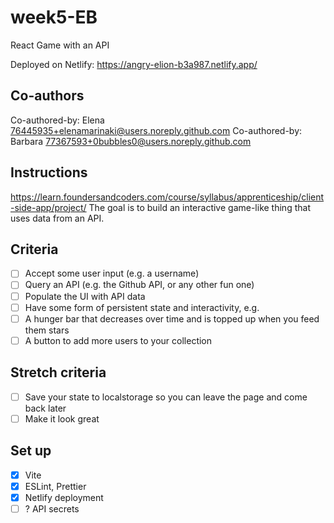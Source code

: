 # week5-EB

React Game with an API

Deployed on Netlify: https://angry-elion-b3a987.netlify.app/

## Co-authors

Co-authored-by: Elena <76445935+elenamarinaki@users.noreply.github.com>
Co-authored-by: Barbara <77367593+0bubbles0@users.noreply.github.com>

## Instructions

<https://learn.foundersandcoders.com/course/syllabus/apprenticeship/client-side-app/project/>
The goal is to build an interactive game-like thing that uses data from an API.

## Criteria

- [ ] Accept some user input (e.g. a username)
- [ ] Query an API (e.g. the Github API, or any other fun one)
- [ ] Populate the UI with API data
- [ ] Have some form of persistent state and interactivity, e.g.
- [ ] A hunger bar that decreases over time and is topped up when you feed them stars
- [ ] A button to add more users to your collection

## Stretch criteria

- [ ] Save your state to localstorage so you can leave the page and come back later
- [ ] Make it look great

## Set up

- [x] Vite
- [x] ESLint, Prettier
- [x] Netlify deployment
- [ ] ? API secrets
